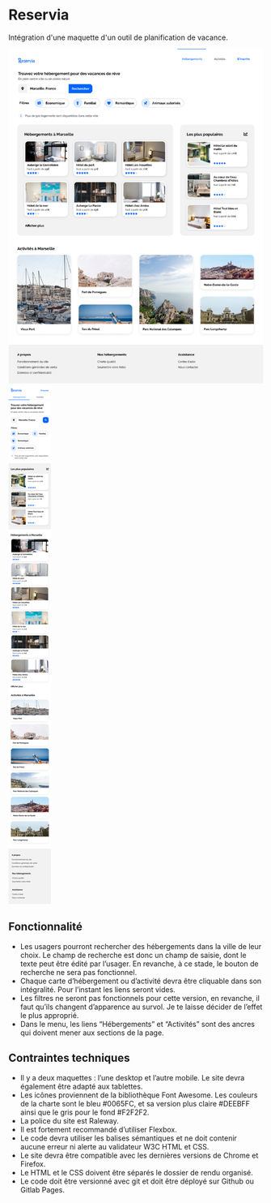 # Reservia
Intégration d'une maquette d'un outil de planification de vacance.

![maquette web reservia](./images/maquettes/Desktop.png)
![maquette iphone8 reservia](./images/maquettes/iPhone8.png)

## Fonctionnalité
- Les usagers pourront rechercher des hébergements dans la ville de leur choix. Le champ de recherche est donc un champ de saisie, dont le texte peut être édité par l’usager. En revanche, à ce stade, le bouton de recherche ne sera pas fonctionnel.
- Chaque carte d’hébergement ou d’activité devra être cliquable dans son intégralité. Pour l’instant les liens seront vides.
- Les filtres ne seront pas fonctionnels pour cette version, en revanche, il faut qu’ils changent d’apparence au survol. Je te laisse décider de l’effet le plus approprié.
- Dans le menu, les liens “Hébergements” et “Activités” sont des ancres qui doivent mener aux sections de la page.

## Contraintes techniques
- Il y a deux maquettes : l’une desktop et l’autre mobile. Le site devra également être adapté aux tablettes.
- Les icônes proviennent de la bibliothèque Font Awesome. Les couleurs de la charte sont le bleu #0065FC, et sa version plus claire #DEEBFF ainsi que le gris pour le fond #F2F2F2.
- La police du site est Raleway.
- Il est fortement recommandé d’utiliser Flexbox.
- Le code devra utiliser les balises sémantiques et ne doit contenir aucune erreur ni alerte au validateur W3C HTML et CSS.
- Le site devra être compatible avec les dernières versions de Chrome et Firefox.
- Le HTML et le CSS doivent être séparés le dossier de rendu organisé.
- Le code doit être versionné avec git et doit être déployé sur Github ou Gitlab Pages.
